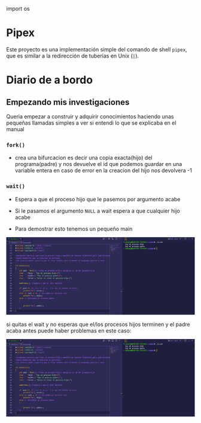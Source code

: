
import os

# Pipex

Este proyecto es una implementación simple del comando de shell `pipex`, que es similar a la redirección de tuberías en Unix (`|`).

# Diario de a bordo 

## Empezando mis investigaciones

Queria empezar a construir y adquirir conocimientos haciendo unas pequeñas llamadas simples a ver si entendi lo que se explicaba en el manual

### `fork()`

- crea una bifurcacion es decir una copia exacta(hijo) del programa(padre) y nos devuelve el id que podemos guardar en una variable entera en caso de error en la creacion del hijo nos devolvera -1

### `wait()`

- Espera a que el proceso hijo que le pasemos por argumento acabe

- Si le pasamos el argumento `NULL` a wait espera a que cualquier hijo acabe 

- Para demostrar esto tenemos un pequeño main 

![basicos.c](/images/image.png)

si quitas el wait y no esperas que el/los procesos hijos terminen 
y el padre acaba antes puede haber problemas en este caso:

![Alt text](/images/sinwait.png)


